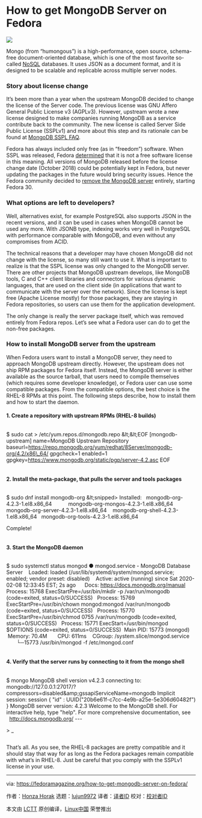 [#]: collector: (lujun9972)
[#]: translator: ( )
[#]: reviewer: ( )
[#]: publisher: ( )
[#]: url: ( )
[#]: subject: (How to get MongoDB Server on Fedora)
[#]: via: (https://fedoramagazine.org/how-to-get-mongodb-server-on-fedora/)
[#]: author: (Honza Horak https://fedoramagazine.org/author/hhorak/)

How to get MongoDB Server on Fedora
======

![][1]

Mongo (from “humongous”) is a high-performance, open source, schema-free document-oriented database, which is one of the most favorite so-called [NoSQL][2] databases. It uses JSON as a document format, and it is designed to be scalable and replicable across multiple server nodes.

### Story about license change

It’s been more than a year when the upstream MongoDB decided to change the license of the Server code. The previous license was GNU Affero General Public License v3 (AGPLv3). However, upstream wrote a new license designed to make companies running MongoDB as a service contribute back to the community. The new license is called Server Side Public License (SSPLv1) and more about this step and its rationale can be found at [MongoDB SSPL FAQ][3].

Fedora has always included only free (as in “freedom”) software. When SSPL was released, Fedora [determined][4] that it is not a free software license in this meaning. All versions of MongoDB released before the license change date (October 2018) could be potentially kept in Fedora, but never updating the packages in the future would bring security issues. Hence the Fedora community decided to [remove the MongoDB server][5] entirely, starting Fedora 30.

### What options are left to developers?

Well, alternatives exist, for example PostgreSQL also supports JSON in the recent versions, and it can be used in cases when MongoDB cannot be used any more. With JSONB type, indexing works very well in PostgreSQL with performance comparable with MongoDB, and even without any compromises from ACID.

The technical reasons that a developer may have chosen MongoDB did not change with the license, so many still want to use it. What is important to realize is that the SSPL license was only changed to the MongoDB server. There are other projects that MongoDB upstream develops, like MongoDB tools, C and C++ client libraries and connectors for various dynamic languages, that are used on the client side (in applications that want to communicate with the server over the network). Since the license is kept free (Apache License mostly) for those packages, they are staying in Fedora repositories, so users can use them for the application development.

The only change is really the server package itself, which was removed entirely from Fedora repos. Let’s see what a Fedora user can do to get the non-free packages.

### How to install MongoDB server from the upstream

When Fedora users want to install a MongoDB server, they need to approach MongoDB upstream directly. However, the upstream does not ship RPM packages for Fedora itself. Instead, the MongoDB server is either available as the source tarball, that users need to compile themselves (which requires some developer knowledge), or Fedora user can use some compatible packages. From the compatible options, the best choice is the RHEL-8 RPMs at this point. The following steps describe, how to install them and how to start the daemon.

#### 1\. Create a repository with upstream RPMs (RHEL-8 builds)
```

```

$ sudo cat &gt; /etc/yum.repos.d/mongodb.repo &amp;lt;&amp;lt;EOF
[mongodb-upstream]
name=MongoDB Upstream Repository
baseurl=<https://repo.mongodb.org/yum/redhat/8Server/mongodb-org/4.2/x86\_64/>
gpgcheck=1
enabled=1
gpgkey=<https://www.mongodb.org/static/pgp/server-4.2.asc>
EOF
```

```

#### 2\. Install the meta-package, that pulls the server and tools packages
```

```

$ sudo dnf install mongodb-org
&amp;lt;snipped&gt;
Installed:
  mongodb-org-4.2.3-1.el8.x86_64           mongodb-org-mongos-4.2.3-1.el8.x86_64  
  mongodb-org-server-4.2.3-1.el8.x86_64    mongodb-org-shell-4.2.3-1.el8.x86_64
  mongodb-org-tools-4.2.3-1.el8.x86_64          

Complete!
```

```

#### 3\. Start the MongoDB daemon
```

```

$ sudo systemctl status mongod
● mongod.service - MongoDB Database Server
   Loaded: loaded (/usr/lib/systemd/system/mongod.service; enabled; vendor preset: disabled)
   Active: active (running) since Sat 2020-02-08 12:33:45 EST; 2s ago
     Docs: <https://docs.mongodb.org/manual>
  Process: 15768 ExecStartPre=/usr/bin/mkdir -p /var/run/mongodb (code=exited, status=0/SUCCESS)
  Process: 15769 ExecStartPre=/usr/bin/chown mongod:mongod /var/run/mongodb (code=exited, status=0/SUCCESS)
  Process: 15770 ExecStartPre=/usr/bin/chmod 0755 /var/run/mongodb (code=exited, status=0/SUCCESS)
  Process: 15771 ExecStart=/usr/bin/mongod $OPTIONS (code=exited, status=0/SUCCESS)
 Main PID: 15773 (mongod)
   Memory: 70.4M
      CPU: 611ms
   CGroup: /system.slice/mongod.service
           └─15773 /usr/bin/mongod -f /etc/mongod.conf
```

```

#### 4\. Verify that the server runs by connecting to it from the mongo shell
```

```

$ mongo
MongoDB shell version v4.2.3
connecting to: mongodb://127.0.0.1:27017/?compressors=disabled&amp;amp;gssapiServiceName=mongodb
Implicit session: session { "id" : UUID("20b6e61f-c7cc-4e9b-a25e-5e306d60482f") }
MongoDB server version: 4.2.3
Welcome to the MongoDB shell.
For interactive help, type "help".
For more comprehensive documentation, see
    <http://docs.mongodb.org/>
\---

&gt; _
```

```

That’s all. As you see, the RHEL-8 packages are pretty compatible and it should stay that way for as long as the Fedora packages remain compatible with what’s in RHEL-8. Just be careful that you comply with the SSPLv1 license in your use.

--------------------------------------------------------------------------------

via: https://fedoramagazine.org/how-to-get-mongodb-server-on-fedora/

作者：[Honza Horak][a]
选题：[lujun9972][b]
译者：[译者ID](https://github.com/译者ID)
校对：[校对者ID](https://github.com/校对者ID)

本文由 [LCTT](https://github.com/LCTT/TranslateProject) 原创编译，[Linux中国](https://linux.cn/) 荣誉推出

[a]: https://fedoramagazine.org/author/hhorak/
[b]: https://github.com/lujun9972
[1]: https://fedoramagazine.org/wp-content/uploads/2020/02/mongodb-816x348.png
[2]: https://en.wikipedia.org/wiki/NoSQL
[3]: https://www.mongodb.com/licensing/server-side-public-license/faq
[4]: https://lists.fedoraproject.org/archives/list/legal@lists.fedoraproject.org/thread/IQIOBOGWJ247JGKX2WD6N27TZNZZNM6C/
[5]: https://fedoraproject.org/wiki/Changes/MongoDB_Removal
